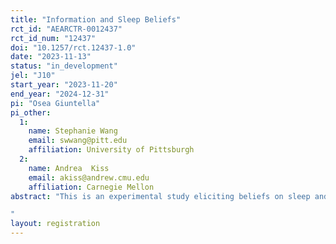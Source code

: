 ```yaml
---
title: "Information and Sleep Beliefs"
rct_id: "AEARCTR-0012437"
rct_id_num: "12437"
doi: "10.1257/rct.12437-1.0"
date: "2023-11-13"
status: "in_development"
jel: "J10"
start_year: "2023-11-20"
end_year: "2024-12-31"
pi: "Osea Giuntella"
pi_other:
  1:
    name: Stephanie Wang
    email: swwang@pitt.edu
    affiliation: University of Pittsburgh
  2:
    name: Andrea  Kiss
    email: akiss@andrew.cmu.edu
    affiliation: Carnegie Mellon
abstract: "This is an experimental study eliciting beliefs on sleep and bedtime behavior. The study will investigate how randomized information on sleep distribution in a population may affect individuals beliefs about sleep duration and bedtime. The subjects will be divided in three main groups: a control group that will not receive any information, and two groups which will receive different information on sleep duration and bedtime in a reference population. Subjects will be guessing summary statistics of other participants' answers and they will receive bonus amounts based on the accuracy of these guesses.
"
layout: registration
---
```


